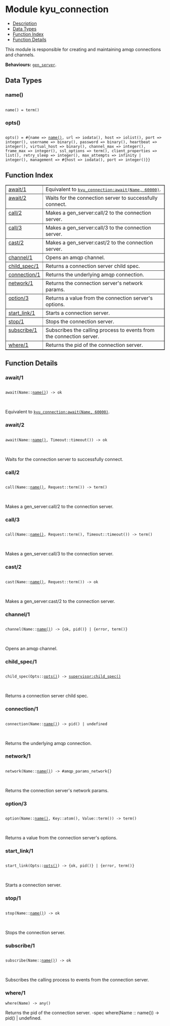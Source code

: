 

# Module kyu_connection #
* [Description](#description)
* [Data Types](#types)
* [Function Index](#index)
* [Function Details](#functions)

This module is responsible for creating
and maintaining amqp connections and channels.

__Behaviours:__ [`gen_server`](gen_server.md).

<a name="types"></a>

## Data Types ##




### <a name="type-name">name()</a> ###


<pre><code>
name() = term()
</code></pre>




### <a name="type-opts">opts()</a> ###


<pre><code>
opts() = #{name =&gt; <a href="#type-name">name()</a>, url =&gt; iodata(), host =&gt; iolist(), port =&gt; integer(), username =&gt; binary(), password =&gt; binary(), heartbeat =&gt; integer(), virtual_host =&gt; binary(), channel_max =&gt; integer(), frame_max =&gt; integer(), ssl_options =&gt; term(), client_properties =&gt; list(), retry_sleep =&gt; integer(), max_attempts =&gt; infinity | integer(), management =&gt; #{host =&gt; iodata(), port =&gt; integer()}}
</code></pre>

<a name="index"></a>

## Function Index ##


<table width="100%" border="1" cellspacing="0" cellpadding="2" summary="function index"><tr><td valign="top"><a href="#await-1">await/1</a></td><td>Equivalent to <a href="kyu_connection.md#await-2"><tt>kyu_connection:await(Name, 60000)</tt></a>.</td></tr><tr><td valign="top"><a href="#await-2">await/2</a></td><td>Waits for the connection server to successfully connect.</td></tr><tr><td valign="top"><a href="#call-2">call/2</a></td><td>Makes a gen_server:call/2 to the connection server.</td></tr><tr><td valign="top"><a href="#call-3">call/3</a></td><td>Makes a gen_server:call/3 to the connection server.</td></tr><tr><td valign="top"><a href="#cast-2">cast/2</a></td><td>Makes a gen_server:cast/2 to the connection server.</td></tr><tr><td valign="top"><a href="#channel-1">channel/1</a></td><td>Opens an amqp channel.</td></tr><tr><td valign="top"><a href="#child_spec-1">child_spec/1</a></td><td>Returns a connection server child spec.</td></tr><tr><td valign="top"><a href="#connection-1">connection/1</a></td><td>Returns the underlying amqp connection.</td></tr><tr><td valign="top"><a href="#network-1">network/1</a></td><td>Returns the connection server's network params.</td></tr><tr><td valign="top"><a href="#option-3">option/3</a></td><td>Returns a value from the connection server's options.</td></tr><tr><td valign="top"><a href="#start_link-1">start_link/1</a></td><td>Starts a connection server.</td></tr><tr><td valign="top"><a href="#stop-1">stop/1</a></td><td>Stops the connection server.</td></tr><tr><td valign="top"><a href="#subscribe-1">subscribe/1</a></td><td>Subscribes the calling process to events from the connection server.</td></tr><tr><td valign="top"><a href="#where-1">where/1</a></td><td>Returns the pid of the connection server.</td></tr></table>


<a name="functions"></a>

## Function Details ##

<a name="await-1"></a>

### await/1 ###

<pre><code>
await(Name::<a href="#type-name">name()</a>) -&gt; ok
</code></pre>
<br />

Equivalent to [`kyu_connection:await(Name, 60000)`](kyu_connection.md#await-2).

<a name="await-2"></a>

### await/2 ###

<pre><code>
await(Name::<a href="#type-name">name()</a>, Timeout::timeout()) -&gt; ok
</code></pre>
<br />

Waits for the connection server to successfully connect.

<a name="call-2"></a>

### call/2 ###

<pre><code>
call(Name::<a href="#type-name">name()</a>, Request::term()) -&gt; term()
</code></pre>
<br />

Makes a gen_server:call/2 to the connection server.

<a name="call-3"></a>

### call/3 ###

<pre><code>
call(Name::<a href="#type-name">name()</a>, Request::term(), Timeout::timeout()) -&gt; term()
</code></pre>
<br />

Makes a gen_server:call/3 to the connection server.

<a name="cast-2"></a>

### cast/2 ###

<pre><code>
cast(Name::<a href="#type-name">name()</a>, Request::term()) -&gt; ok
</code></pre>
<br />

Makes a gen_server:cast/2 to the connection server.

<a name="channel-1"></a>

### channel/1 ###

<pre><code>
channel(Name::<a href="#type-name">name()</a>) -&gt; {ok, pid()} | {error, term()}
</code></pre>
<br />

Opens an amqp channel.

<a name="child_spec-1"></a>

### child_spec/1 ###

<pre><code>
child_spec(Opts::<a href="#type-opts">opts()</a>) -&gt; <a href="supervisor.md#type-child_spec">supervisor:child_spec()</a>
</code></pre>
<br />

Returns a connection server child spec.

<a name="connection-1"></a>

### connection/1 ###

<pre><code>
connection(Name::<a href="#type-name">name()</a>) -&gt; pid() | undefined
</code></pre>
<br />

Returns the underlying amqp connection.

<a name="network-1"></a>

### network/1 ###

<pre><code>
network(Name::<a href="#type-name">name()</a>) -&gt; #amqp_params_network{}
</code></pre>
<br />

Returns the connection server's network params.

<a name="option-3"></a>

### option/3 ###

<pre><code>
option(Name::<a href="#type-name">name()</a>, Key::atom(), Value::term()) -&gt; term()
</code></pre>
<br />

Returns a value from the connection server's options.

<a name="start_link-1"></a>

### start_link/1 ###

<pre><code>
start_link(Opts::<a href="#type-opts">opts()</a>) -&gt; {ok, pid()} | {error, term()}
</code></pre>
<br />

Starts a connection server.

<a name="stop-1"></a>

### stop/1 ###

<pre><code>
stop(Name::<a href="#type-name">name()</a>) -&gt; ok
</code></pre>
<br />

Stops the connection server.

<a name="subscribe-1"></a>

### subscribe/1 ###

<pre><code>
subscribe(Name::<a href="#type-name">name()</a>) -&gt; ok
</code></pre>
<br />

Subscribes the calling process to events from the connection server.

<a name="where-1"></a>

### where/1 ###

`where(Name) -> any()`

Returns the pid of the connection server.
-spec where(Name :: name()) -> pid() | undefined.

